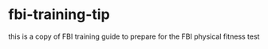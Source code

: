# fbi-training-tip
this is a copy of FBI training guide to prepare for the FBI physical fitness test
